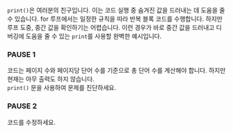 `print()`은 여러분의 친구입니다. 이는 코드 실행 중 숨겨진 값을 드러내는 데 도움을 줄 수 있습니다. for 루프에서는 일정한 규칙을 따라 반복 블록 코드를 수행합니다. 하지만 루프 도중, 중간 값을 확인하기는 어렵습니다. 이런 경우가 바로 중간 값을 드러내고 디버깅에 도움을 줄 수 있는 `print`를 사용할 완벽한 예시입니다.

### PAUSE 1  
코드는 페이지 수와 페이지당 단어 수를 기준으로 총 단어 수를 계산해야 합니다. 하지만 현재는 아무 출력도 하지 않습니다.  
`print()` 문을 사용하여 문제를 진단하세요.  

### PAUSE 2  
코드를 수정하세요.